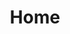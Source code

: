 ---
home: true
title: Home
heroImage: /images/icon.png
actions:
  - text: 简介
    link: /guide/
    type: primary
  - text: 下载
    link: /download/
    type: secondary
features:
  - title: 简洁
    details: 即装即用，无需服务器支持。
  - title: 高效
    details: 并行分析，支持多任务处理。
  - title: 活跃
    details: 持续优化，不断添加新功能。
footer: Copyright © 2021-present TIMELINEtechnologies
---